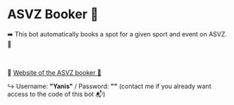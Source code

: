 <h1> ASVZ Booker 🏃 </h1>
➡️ This bot automatically books a spot for a given sport and event on ASVZ. 🚀
<br />
<br />
<br />

:link: [Website of the ASVZ booker 🤖](https://dash-asvz.yanismiraoui.repl.co/) 

↪️ Username: **"Yanis"** / Password: **""** (contact me if you already want access to the code of this bot 📬)
  
